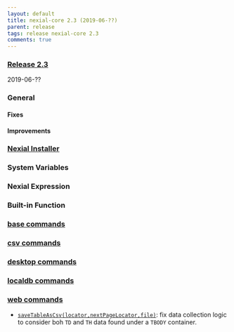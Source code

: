 ```yaml
---
layout: default
title: nexial-core 2.3 (2019-06-??)
parent: release
tags: release nexial-core 2.3
comments: true
---
```


### <a href="https://github.com/nexiality/nexial-core/releases/tag/nexial-core-2.3" class="external-link" target="_nexial_link">Release 2.3</a>
2019-06-??


### General
#### Fixes
 
#### Improvements


### [Nexial Installer](https://github.com/nexiality/nexial-installer)


### System Variables


### Nexial Expression


### Built-in Function


### [base commands](../commands/base)


### [csv commands](../commands/csv)


### [desktop commands](../commands/desktop)


### [localdb commands](../commands/localdb)


### [web commands](../commands/web)
- [`saveTableAsCsv(locator,nextPageLocator,file)`](../commands/web/saveTableAsCsv(locator,nextPageLocator,file)): fix 
  data collection logic to consider boh `TD` and `TH` data found under a `TBODY` container.
  

